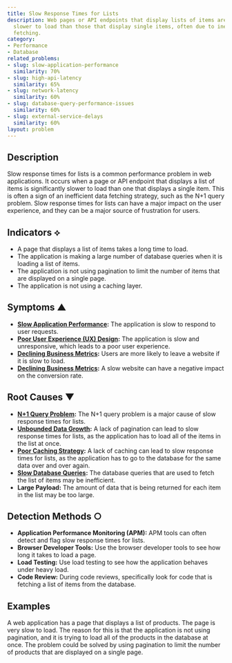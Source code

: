 ```yaml
---
title: Slow Response Times for Lists
description: Web pages or API endpoints that display lists of items are significantly
  slower to load than those that display single items, often due to inefficient data
  fetching.
category:
- Performance
- Database
related_problems:
- slug: slow-application-performance
  similarity: 70%
- slug: high-api-latency
  similarity: 65%
- slug: network-latency
  similarity: 60%
- slug: database-query-performance-issues
  similarity: 60%
- slug: external-service-delays
  similarity: 60%
layout: problem
---
```


## Description
Slow response times for lists is a common performance problem in web applications. It occurs when a page or API endpoint that displays a list of items is significantly slower to load than one that displays a single item. This is often a sign of an inefficient data fetching strategy, such as the N+1 query problem. Slow response times for lists can have a major impact on the user experience, and they can be a major source of frustration for users.

## Indicators ⟡
- A page that displays a list of items takes a long time to load.
- The application is making a large number of database queries when it is loading a list of items.
- The application is not using pagination to limit the number of items that are displayed on a single page.
- The application is not using a caching layer.

## Symptoms ▲
- **[Slow Application Performance](slow-application-performance.md):** The application is slow to respond to user requests.
- **[Poor User Experience (UX) Design](poor-user-experience-ux-design.md):** The application is slow and unresponsive, which leads to a poor user experience.
- **[Declining Business Metrics](declining-business-metrics.md):** Users are more likely to leave a website if it is slow to load.
- **[Declining Business Metrics](declining-business-metrics.md):** A slow website can have a negative impact on the conversion rate.

## Root Causes ▼
- **[N+1 Query Problem](n-plus-one-query-problem.md):** The N+1 query problem is a major cause of slow response times for lists.
- **[Unbounded Data Growth](unbounded-data-growth.md):** A lack of pagination can lead to slow response times for lists, as the application has to load all of the items in the list at once.
- **[Poor Caching Strategy](poor-caching-strategy.md):** A lack of caching can lead to slow response times for lists, as the application has to go to the database for the same data over and over again.
- **[Slow Database Queries](slow-database-queries.md):** The database queries that are used to fetch the list of items may be inefficient.
- **Large Payload:** The amount of data that is being returned for each item in the list may be too large.

## Detection Methods ○
- **Application Performance Monitoring (APM):** APM tools can often detect and flag slow response times for lists.
- **Browser Developer Tools:** Use the browser developer tools to see how long it takes to load a page.
- **Load Testing:** Use load testing to see how the application behaves under heavy load.
- **Code Review:** During code reviews, specifically look for code that is fetching a list of items from the database.

## Examples
A web application has a page that displays a list of products. The page is very slow to load. The reason for this is that the application is not using pagination, and it is trying to load all of the products in the database at once. The problem could be solved by using pagination to limit the number of products that are displayed on a single page.
